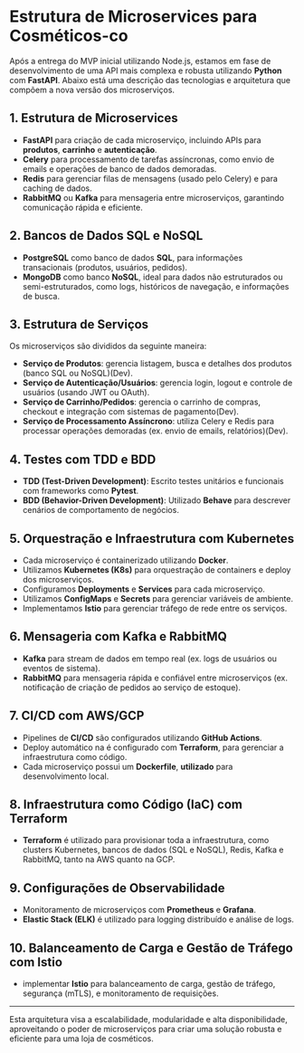 # Estrutura de Microservices para Cosméticos-co

Após a entrega do MVP inicial utilizando Node.js, estamos em fase de desenvolvimento de uma API mais complexa e robusta utilizando **Python** com **FastAPI**. Abaixo está uma descrição das tecnologias e arquitetura que compõem a nova versão dos microserviços.

## 1. Estrutura de Microservices
- **FastAPI** para criação de cada microserviço, incluindo APIs para **produtos**, **carrinho** e **autenticação**.
- **Celery** para processamento de tarefas assíncronas, como envio de emails e operações de banco de dados demoradas.
- **Redis** para gerenciar filas de mensagens (usado pelo Celery) e para caching de dados.
- **RabbitMQ** ou **Kafka** para mensageria entre microserviços, garantindo comunicação rápida e eficiente.

## 2. Bancos de Dados SQL e NoSQL
- **PostgreSQL** como banco de dados **SQL**, para informações transacionais (produtos, usuários, pedidos).
- **MongoDB** como banco **NoSQL**, ideal para dados não estruturados ou semi-estruturados, como logs, históricos de navegação, e informações de busca.

## 3. Estrutura de Serviços
Os microserviços são divididos da seguinte maneira:

- **Serviço de Produtos**: gerencia listagem, busca e detalhes dos produtos (banco SQL ou NoSQL)(Dev).
- **Serviço de Autenticação/Usuários**: gerencia login, logout e controle de usuários (usando JWT ou OAuth).
- **Serviço de Carrinho/Pedidos**: gerencia o carrinho de compras, checkout e integração com sistemas de pagamento(Dev).
- **Serviço de Processamento Assíncrono**: utiliza Celery e Redis para processar operações demoradas (ex. envio de emails, relatórios)(Dev).

## 4. Testes com TDD e BDD
- **TDD (Test-Driven Development)**: Escrito testes unitários e funcionais com frameworks como **Pytest**.
- **BDD (Behavior-Driven Development)**: Utilizado **Behave** para descrever cenários de comportamento de negócios.

## 5. Orquestração e Infraestrutura com Kubernetes
- Cada microserviço é containerizado utilizando **Docker**.
- Utilizamos **Kubernetes (K8s)** para orquestração de containers e deploy dos microserviços.
- Configuramos **Deployments** e **Services** para cada microserviço.
- Utilizamos **ConfigMaps** e **Secrets** para gerenciar variáveis de ambiente.
- Implementamos **Istio** para gerenciar tráfego de rede entre os serviços.

## 6. Mensageria com Kafka e RabbitMQ
- **Kafka** para stream de dados em tempo real (ex. logs de usuários ou eventos de sistema).
- **RabbitMQ** para mensageria rápida e confiável entre microserviços (ex. notificação de criação de pedidos ao serviço de estoque).

## 7. CI/CD com AWS/GCP
- Pipelines de **CI/CD** são configurados utilizando **GitHub Actions**.
- Deploy automático na é configurado com **Terraform**, para gerenciar a infraestrutura como código.
- Cada microserviço possui um **Dockerfile**, **utilizado** para desenvolvimento local.

## 8. Infraestrutura como Código (IaC) com Terraform
- **Terraform** é utilizado para provisionar toda a infraestrutura, como clusters Kubernetes, bancos de dados (SQL e NoSQL), Redis, Kafka e RabbitMQ, tanto na AWS quanto na GCP.

## 9. Configurações de Observabilidade
- Monitoramento de microserviços com **Prometheus** e **Grafana**.
- **Elastic Stack (ELK)** é utilizado para logging distribuído e análise de logs.

## 10. Balanceamento de Carga e Gestão de Tráfego com Istio
- implementar **Istio** para balanceamento de carga, gestão de tráfego, segurança (mTLS), e monitoramento de requisições.

---

Esta arquitetura visa a escalabilidade, modularidade e alta disponibilidade, aproveitando o poder de microserviços para criar uma solução robusta e eficiente para uma loja de cosméticos.

